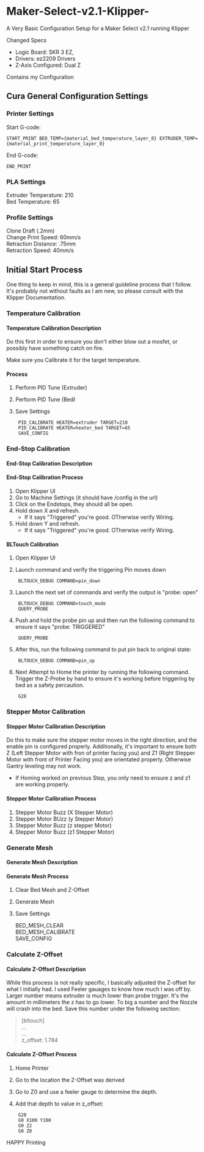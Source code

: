# Maker-Select-v2.1-Klipper-
A Very Basic Configuration Setup for a Maker Select v2.1 running Klipper


Changed Specs
 - Logic Board: SKR 3 EZ,
 - Drivers: ez2209 Drivers
 - Z-Axis Configured: Dual Z

  Contains my Configuration

## Cura General Configuration Settings

### Printer Settings

Start G-code:

    START_PRINT BED_TEMP={material_bed_temperature_layer_0} EXTRUDER_TEMP={material_print_temperature_layer_0}

End G-code:

    END_PRINT

### PLA Settings

Extruder Temperature: 210  
Bed Temperature: 65  

### Profile Settings

Clone Draft (.2mm)  
Change Print Speed:  60mm/s  
Retraction Distance: .75mm  
Retraction Speed: 40mm/s


## Initial Start Process

One thing to keep in mind, this is a general guideline process that I follow.  It's probably not without faults as I am new, so please consult with the Klipper Documentation.

### Temperature Calibration

#### Temperature Calibration Description

Do this first in order to ensure you don't either blow out a mosfet, or possibly have something catch on fire.

Make sure you Calibrate it for the target temperature.

#### Process

1. Perform PID Tune (Extruder)  
2. Perform PID Tune (Bed)  
3. Save Settings  

        PID_CALIBRATE HEATER=extruder TARGET=210
        PID_CALIBRATE HEATER=heater_bed TARGET=65
        SAVE_CONFIG

### End-Stop Calibration

#### End-Stop Calibration Description

#### End-Stop Calibration Process

1. Open Klipper UI
2. Go to Machine Settings (it should have /config in the url)
3. Click on the Endstops, they should all be open.
4. Hold down X and refresh.
    - If it says "Triggered" you're good.  OTherwise verify Wiring.
5. Hold down Y and refresh.
    - If it says "Triggered" you're good.  OTherwise verify Wiring.

#### BLTouch Calibration

1. Open Klipper UI
2. Launch command and verify the triggering Pin moves down

        BLTOUCH_DEBUG COMMAND=pin_down

3. Launch the next set of commands and verify the output is "probe: open"

        BLTOUCH_DEBUG COMMAND=touch_mode
        QUERY_PROBE

4. Push and hold the probe pin up and then run the following command to ensure it says "probe: TRIGGERED"

        QUERY_PROBE

5. After this, run the following command to put pin back to original state:

        BLTOUCH_DEBUG COMMAND=pin_up

6. Next Attempt to Home the printer by running the following command.  Trigger the Z-Probe by hand to ensure it's working before triggering by bed as a safety percaution.

        G28

### Stepper Motor Calibration

#### Stepper Motor Calibration Description

Do this to make sure the stepper motor moves in the right direction, and the enable pin is configured properly.  Additionally, it's important to ensure both Z (Left Stepper Motor with fron of printer facing you) and Z1 (Right Stepper Motor with front of Printer Facing you) are orientated properly.  Otherwise Gantry leveling may not work.

- If Homing worked on previous Step, you only need to ensure z and z1 are working properly.

#### Stepper Motor Calibration Process

1. Stepper Motor Buzz (X Stepper Motor)
2. Stepper Motor BUzz (y Stepper Motor)
3. Stepper Motor Buzz (z stepper Motor)
4. Stepper Motor Buzz (z1 Stepper Motor)  

### Generate Mesh

#### Generate Mesh Description

#### Generate Mesh Process

1. Clear Bed Mesh and Z-Offset
2. Generate Mesh
3. Save Settings

    BED_MESH_CLEAR  
    BED_MESH_CALIBRATE  
    SAVE_CONFIG  

### Calculate Z-Offset

#### Calculate Z-Offset Description

While this process is not really specific, I basically adjusted the Z-offset for what I initially had.  I used Feeler gauages to know how much I was off by. Larger number means extruder is much lower than probe trigger.  It's the amount in millimeters the z has to go lower.  To big a number and the Nozzle will crash into the bed.  Save this number under the following section:

> [bltouch]  
> ...  
> ...  
> z_offset: 1.784

#### Calculate Z-Offset Process

1. Home Printer
2. Go to the location the Z-Offset was derived
3. Go to Z0 and use a feeler gauge to determine the depth.
4. Add that depth to value in z_offset:

        G28
        G0 X100 Y100
        G0 Z2
        G0 Z0  

HAPPY Printing
